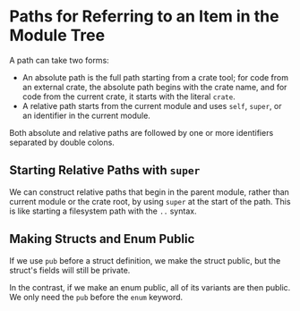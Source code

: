 # Paths for Referring to an Item in the Module Tree

A path can take two forms:

- An absolute path is the full path starting from a crate tool; for code from an external crate, the absolute path begins with the crate name, and for code from the current crate, it starts with the literal ```crate```.
- A relative path starts from the current module and uses ```self```, ```super```, or an identifier in the current module.

Both absolute and relative paths are followed by one or more identifiers separated by double colons.

## Starting Relative Paths with ```super```

We can construct relative paths that begin in the parent module, rather than current module or the crate root, by using ```super``` at the start of the path.
This is like starting a filesystem path with the ```..``` syntax.

## Making Structs and Enum Public

If we use ```pub``` before a struct definition, we make the struct public, but the struct's fields will still be private.

In the contrast, if we make an enum public, all of its variants are then public.
We only need the ```pub``` before the ```enum``` keyword.

